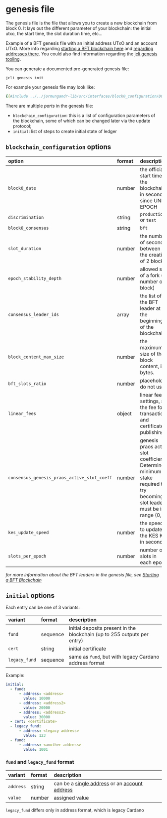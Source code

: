 # genesis file

The genesis file is the file that allows you to create a new blockchain
from block 0. It lays out the different parameter of your blockchain:
the initial utxo, the start time, the slot duration time, etc...

Example of a BFT genesis file with an initial address UTxO and an account UTxO.
More info regarding [starting a BFT blockchain here](./02_starting_bft_blockchain.md)
and [regarding addresses there](../jcli/address.md).
You could also find information regarding the [jcli genesis tooling](../jcli/genesis.md).

You can generate a documented pre-generated genesis file:

```
jcli genesis init
```

For example your genesis file may look like:

```yaml
{{#include ../../jormungandr-lib/src/interfaces/block0_configuration/DOCUMENTED_EXAMPLE.yaml}}
```

There are multiple _parts_ in the genesis file:

* `blockchain_configuration`: this is a list of configuration
  parameters of the blockchain, some of which can be changed later
  via the update protocol;
* `initial`: list of steps to create initial state of ledger

## `blockchain_configuration` options

| option | format | description |
|:-------|:-------|:------------|
| `block0_date` | number | the official start time of the blockchain, in seconds since UNIX EPOCH |
| `discrimination` | string | `production` or `test` |
| `block0_consensus` | string | `bft` |
| `slot_duration` | number | the number of seconds between the creation of 2 blocks |
| `epoch_stability_depth` | number | allowed size of a fork (in number of block) |
| `consensus_leader_ids` | array | the list of the BFT leader at the beginning of the blockchain |
| `block_content_max_size` | number | the maximum size of the block content, in bytes. |
| `bft_slots_ratio` | number | placeholder, do not use |
| `linear_fees` | object | linear fee settings, set the fee for transaction and certificate publishing |
| `consensus_genesis_praos_active_slot_coeff` | number | genesis praos active slot coefficient.  Determines minimum stake required to try becoming slot leader, must be in range (0,1] |
| `kes_update_speed` | number | the speed to update the KES Key in seconds |
| `slots_per_epoch` | number | number of slots in each epoch |

_for more information about the BFT leaders in the genesis file, see
[Starting a BFT Blockchain](./02_starting_bft_blockchain.md)_

## `initial` options

Each entry can be one of 3 variants:

| variant | format | description |
|:-------|:-------|:------------|
| `fund` | sequence | initial deposits present in the blockchain (up to 255 outputs per entry) |
| `cert` | string | initial certificate |
| `legacy_fund` | sequence | same as `fund`, but with legacy Cardano address format |

Example:

```yaml
initial:
  - fund:
      - address: <address>
        value: 10000
      - address: <address2>
        value: 20000
      - address: <address3>
        value: 30000
  - cert: <certificate>
  - legacy_fund:
      - address: <legacy address>
        value: 123
  - fund:
      - address: <another address>
        value: 1001
```

### `fund` and `legacy_fund` format

| variant | format | description |
|:-------|:-------|:------------|
| `address` | string | can be a [single address](../jcli/address.md#address-for-utxo) or an [account address](../jcli/address.md#address-for-account) |
| `value` | number | assigned value |

`legacy_fund` differs only in address format, which is legacy Cardano
